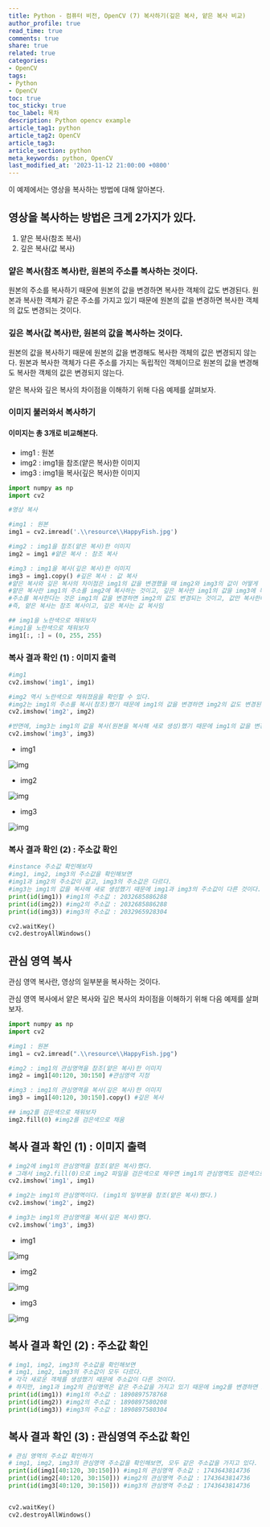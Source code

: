 ```yaml
---
title: Python - 컴퓨터 비전, OpenCV (7) 복사하기(깊은 복사, 얕은 복사 비교)
author_profile: true
read_time: true
comments: true
share: true
related: true
categories:
- OpenCV
tags:
- Python
- OpenCV
toc: true
toc_sticky: true
toc_label: 목차
description: Python opencv example
article_tag1: python
article_tag2: OpenCV
article_tag3: 
article_section: python
meta_keywords: python, OpenCV
last_modified_at: '2023-11-12 21:00:00 +0800'
---
```


이 예제에서는 영상을 복사하는 방법에 대해 알아본다.

## 영상을 복사하는 방법은 크게 2가지가 있다.
1. 얕은 복사(참조 복사)
2. 깊은 복사(값 복사)

### 얕은 복사(참조 복사)란, 원본의 주소를 복사하는 것이다.
원본의 주소를 복사하기 때문에 원본의 값을 변경하면 복사한 객체의 값도 변경된다.
원본과 복사한 객체가 같은 주소를 가지고 있기 때문에 원본의 값을 변경하면 복사한 객체의 값도 변경되는 것이다.

### 깊은 복사(값 복사)란, 원본의 값을 복사하는 것이다.
원본의 값을 복사하기 때문에 원본의 값을 변경해도 복사한 객체의 값은 변경되지 않는다.
원본과 복사한 객체가 다른 주소를 가지는 독립적인 객체이므로 원본의 값을 변경해도 복사한 객체의 값은 변경되지 않는다.

얕은 복사와 깊은 복사의 차이점을 이해하기 위해 다음 예제를 살펴보자.


### 이미지 불러와서 복사하기


#### 이미지는 총 3개로 비교해본다.

- img1 : 원본
- img2 : img1을 참조(얕은 복사)한 이미지
- img3 : img1을 복사(깊은 복사)한 이미지

```py
import numpy as np
import cv2

#영상 복사

#img1 : 원본
img1 = cv2.imread('.\\resource\\HappyFish.jpg')

#img2 : img1을 참조(얕은 복사)한 이미지
img2 = img1 #얕은 복사 : 참조 복사

#img3 : img1을 복사(깊은 복사)한 이미지
img3 = img1.copy() #깊은 복사 : 값 복사
#얕은 복사와 깊은 복사의 차이점은 img1의 값을 변경했을 때 img2와 img3의 값이 어떻게 변하는지 확인해보면 알 수 있음
#얕은 복사란 img1의 주소를 img2에 복사하는 것이고, 깊은 복사란 img1의 값을 img3에 복사하는 것임
#주소를 복사한다는 것은 img1의 값을 변경하면 img2의 값도 변경되는 것이고, 값만 복사한다는 것은 img1의 값을 변경해도 img3의 값은 변경되지 않는 것임
#즉, 얕은 복사는 참조 복사이고, 깊은 복사는 값 복사임

## img1을 노란색으로 채워보자
#img1을 노란색으로 채워보자
img1[:, :] = (0, 255, 255) 
```

### 복사 결과 확인 (1) : 이미지 출력
```py
#img1
cv2.imshow('img1', img1)

#img2 역시 노란색으로 채워졌음을 확인할 수 있다.
#img2는 img1의 주소를 복사(참조)했기 때문에 img1의 값을 변경하면 img2의 값도 변경된다.
cv2.imshow('img2', img2)

#반면에, img3는 img1의 값을 복사(원본을 복사해 새로 생성)했기 때문에 img1의 값을 변경해도 img3의 값은 변경되지 않는다.
cv2.imshow('img3', img3)
```

- img1

![img](/assets/images/opencv/copy_img1.png "opencv.png")

- img2

![img](/assets/images/opencv/copy_img2.png "opencv.png")

- img3

![img](/assets/images/opencv/copy_img3.png "opencv.png")



### 복사 결과 확인 (2) : 주소값 확인
```py
#instance 주소값 확인해보자
#img1, img2, img3의 주소값을 확인해보면 
#img1과 img2의 주소값이 같고, img3의 주소값은 다르다.
#img3는 img1의 값을 복사해 새로 생성했기 때문에 img1과 img3의 주소값이 다른 것이다.
print(id(img1)) #img1의 주소값 : 2032685886288
print(id(img2)) #img2의 주소값 : 2032685886288
print(id(img3)) #img3의 주소값 : 2032965928304

cv2.waitKey()
cv2.destroyAllWindows()
```


## 관심 영역 복사

관심 영역 복사란, 영상의 일부분을 복사하는 것이다.

관심 영역 복사에서 얕은 복사와 깊은 복사의 차이점을 이해하기 위해 다음 예제를 살펴보자.

```py
import numpy as np
import cv2

#img1 : 원본
img1 = cv2.imread(".\\resource\\HappyFish.jpg")

#img2 : img1의 관심영역을 참조(얕은 복사)한 이미지
img2 = img1[40:120, 30:150] #관심영역 지정

#img3 : img1의 관심영역을 복사(깊은 복사)한 이미지
img3 = img1[40:120, 30:150].copy() #깊은 복사

## img2를 검은색으로 채워보자
img2.fill(0) #img2를 검은색으로 채움
```

## 복사 결과 확인 (1) : 이미지 출력
```py
# img2에 img1의 관심영역을 참조(얕은 복사)했다.
# 그래서 img2.fill(0)으로 img2 파일을 검은색으로 채우면 img1의 관심영역도 검은색으로 채워진다.
cv2.imshow('img1', img1)

# img2는 img1의 관심영역이다. (img1의 일부분을 참조(얕은 복사)했다.)
cv2.imshow('img2', img2)

# img3는 img1의 관심영역을 복사(깊은 복사)했다.
cv2.imshow('img3', img3)
```

- img1

![img](/assets/images/opencv/copy_area_img1.png "opencv.png")

- img2

![img](/assets/images/opencv/copy_area_img2.png "opencv.png")

- img3

![img](/assets/images/opencv/copy_area_img3.png "opencv.png")



## 복사 결과 확인 (2) : 주소값 확인
```py
# img1, img2, img3의 주소값을 확인해보면 
# img1, img2, img3의 주소값이 모두 다르다.
# 각각 새로운 객체를 생성했기 때문에 주소값이 다른 것이다.
# 하지만, img1과 img2의 관심영역은 같은 주소값을 가지고 있기 때문에 img2를 변경하면 img1의 관심영역도 변경된다.
print(id(img1)) #img1의 주소값 : 1890897578768
print(id(img2)) #img2의 주소값 : 1890897580208
print(id(img3)) #img3의 주소값 : 1890897580304
```

## 복사 결과 확인 (3) : 관심영역 주소값 확인
```py
# 관심 영역의 주소값 확인하기
# img1, img2, img3의 관심영역 주소값을 확인해보면, 모두 같은 주소값을 가지고 있다.
print(id(img1[40:120, 30:150])) #img1의 관심영역 주소값 : 1743643814736
print(id(img2[40:120, 30:150])) #img2의 관심영역 주소값 : 1743643814736
print(id(img3[40:120, 30:150])) #img3의 관심영역 주소값 : 1743643814736


cv2.waitKey()
cv2.destroyAllWindows()
```



